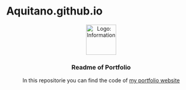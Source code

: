 # Aquitano.github.io
<p align="center">
  <img src="iconmonstr-info-8-240.png" alt="Logo: Information" width="80" height="80">

  <h3 align="center">Readme of Portfolio</h3>

  <p align="center">
    In this repositorie you can find the code of <a href=https://aquitano.github.io/>my portfolio website</a>
  </p>
</p>
